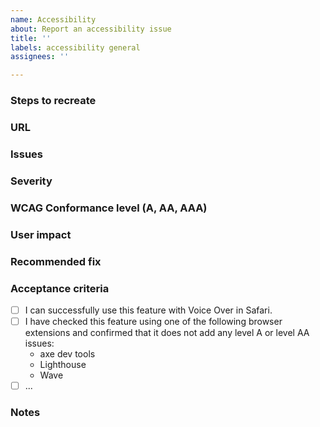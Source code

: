 ```yaml
---
name: Accessibility
about: Report an accessibility issue
title: ''
labels: accessibility general
assignees: ''

---
```

### Steps to recreate


### URL


### Issues


### Severity


### WCAG Conformance level (A, AA, AAA)


### User impact


### Recommended fix


### Acceptance criteria
- [ ] I can successfully use this feature with Voice Over in Safari.
- [ ] I have checked this feature using one of the following browser extensions and confirmed that it does not add any level A or level AA issues:
    * axe dev tools
    * Lighthouse
    * Wave
- [ ] ...

### Notes
